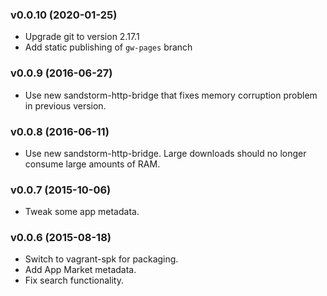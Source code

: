 ### v0.0.10 (2020-01-25)
- Upgrade git to version 2.17.1
- Add static publishing of `gw-pages` branch
### v0.0.9 (2016-06-27)
- Use new sandstorm-http-bridge that fixes memory corruption problem in previous version.
### v0.0.8 (2016-06-11)
- Use new sandstorm-http-bridge. Large downloads should no longer consume large amounts of RAM.
### v0.0.7 (2015-10-06)
- Tweak some app metadata.
### v0.0.6 (2015-08-18)
- Switch to vagrant-spk for packaging.
- Add App Market metadata.
- Fix search functionality.




